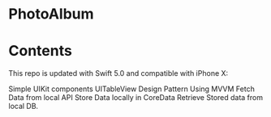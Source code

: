 # PhotoAlbum

# Contents
This repo is updated with Swift 5.0 and compatible with iPhone X:

Simple UIKit components
UITableView
Design Pattern Using MVVM 
Fetch Data from local API 
Store Data locally in CoreData
Retrieve Stored data from local DB.
